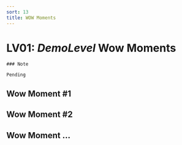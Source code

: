 ```yaml
---
sort: 13
title: WOW Moments
---
```


# LV01: *DemoLevel* Wow Moments

```note
### Note

Pending
```

## Wow Moment #1

## Wow Moment #2

## Wow Moment ...

